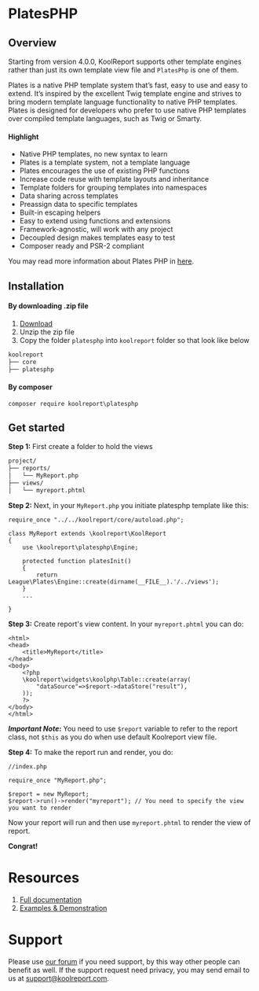# PlatesPHP

## Overview

Starting from version 4.0.0, KoolReport supports other template engines rather than just its own template view file and `PlatesPhp` is one of them.

Plates is a native PHP template system that’s fast, easy to use and easy to extend. It’s inspired by the excellent Twig template engine and strives to bring modern template language functionality to native PHP templates. Plates is designed for developers who prefer to use native PHP templates over compiled template languages, such as Twig or Smarty.

#### Highlight

* Native PHP templates, no new syntax to learn
* Plates is a template system, not a template language
* Plates encourages the use of existing PHP functions
* Increase code reuse with template layouts and inheritance
* Template folders for grouping templates into namespaces
* Data sharing across templates
* Preassign data to specific templates
* Built-in escaping helpers
* Easy to extend using functions and extensions
* Framework-agnostic, will work with any project
* Decoupled design makes templates easy to test
* Composer ready and PSR-2 compliant

You may read more information about Plates PHP in [here](https://platesphp.com/).

## Installation

#### By downloading .zip file

1. [Download](https://www.koolreport.com/packages/platesphp)
2. Unzip the zip file
3. Copy the folder `platesphp` into `koolreport` folder so that look like below

```bash
koolreport
├── core
├── platesphp
```

#### By composer

```
composer require koolreport\platesphp
```

## Get started

__Step 1:__ First create a folder to hold the views

```bash
project/
├── reports/
│   └── MyReport.php
├── views/
│   └── myreport.phtml
```

__Step 2:__ Next, in your `MyReport.php` you initiate platesphp template like this:

```
require_once "../../koolreport/core/autoload.php";

class MyReport extends \koolreport\KoolReport
{
    use \koolreport\platesphp\Engine;
    
    protected function platesInit()
    {
        return League\Plates\Engine::create(dirname(__FILE__).'/../views');
    }
    ...

}
```

__Step 3:__ Create report's view content. In your `myreport.phtml` you can do:

```
<html>
<head>
    <title>MyReport</title>
</head>
<body>
    <?php
    \koolreport\widgets\koolphp\Table::create(array(
        "dataSource"=>$report->dataStore("result"),
    ));
    ?>
</body>
</html>
```

__*Important Note*:__ You need to use `$report` variable to refer to the report class, not `$this` as you do when use default Koolreport view file.

__Step 4:__ To make the report run and render, you do:


```
//index.php

require_once "MyReport.php";

$report = new MyReport;
$report->run()->render("myreport"); // You need to specify the view you want to render
```

Now your report will run and then use `myreport.phtml` to render the view of report. 

__Congrat!__


# Resources

1. [Full documentation](https://www.koolreport.com/docs/platesphp/overview/)
2. [Examples & Demonstration](https://www.koolreport.com/examples)


# Support

Please use [our forum](https://www.koolreport.com/forum/topics) if you need support, by this way other people can benefit as well. If the support request need privacy, you may send email to us at [support@koolreport.com](mailto:support@koolreport.com).
